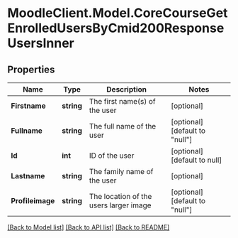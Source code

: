# MoodleClient.Model.CoreCourseGetEnrolledUsersByCmid200ResponseUsersInner

## Properties

Name | Type | Description | Notes
------------ | ------------- | ------------- | -------------
**Firstname** | **string** | The first name(s) of the user | [optional] 
**Fullname** | **string** | The full name of the user | [optional] [default to "null"]
**Id** | **int** | ID of the user | [optional] [default to null]
**Lastname** | **string** | The family name of the user | [optional] 
**Profileimage** | **string** | The location of the users larger image | [optional] [default to "null"]

[[Back to Model list]](../README.md#documentation-for-models) [[Back to API list]](../README.md#documentation-for-api-endpoints) [[Back to README]](../README.md)

